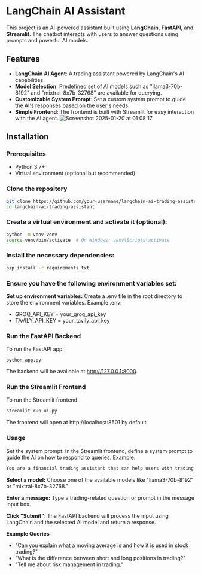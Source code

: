 # LangChain AI Assistant

This project is an AI-powered  assistant built using **LangChain**, **FastAPI**, and **Streamlit**. The chatbot interacts with users to answer questions using prompts and powerful AI models.

## Features

- **LangChain AI Agent**: A trading assistant powered by LangChain's AI capabilities.
- **Model Selection**: Predefined set of AI models such as "llama3-70b-8192" and "mixtral-8x7b-32768" are available for querying.
- **Customizable System Prompt**: Set a custom system prompt to guide the AI's responses based on the user's needs.
- **Simple Frontend**: The frontend is built with Streamlit for easy interaction with the AI agent.
![Screenshot 2025-01-20 at 01 08 17](https://github.com/user-attachments/assets/f51705c5-9550-4af3-b7fa-96fb9368a13d)

## Installation

### Prerequisites

- Python 3.7+
- Virtual environment (optional but recommended)

### Clone the repository

```bash
git clone https://github.com/your-username/langchain-ai-trading-assistant.git
cd langchain-ai-trading-assistant
```
###  Create a virtual environment and activate it (optional):

```bash
python -m venv venv
source venv/bin/activate  # On Windows: venv\Scripts\activate
```
### Install the necessary dependencies:

```bash
pip install -r requirements.txt
```

### Ensure you have the following environment variables set:

**Set up environment variables:**
Create a .env file in the root directory to store the environment variables. Example .env:

- GROQ_API_KEY = your_groq_api_key
- TAVILY_API_KEY = your_tavily_api_key
### Run the FastAPI Backend
To run the FastAPI app:

```bash
python app.py
``` 
The backend will be available at http://127.0.0.1:8000.

### Run the Streamlit Frontend
To run the Streamlit frontend:

```bash
streamlit run ui.py
``` 

The frontend will open at http://localhost:8501 by default.

### Usage
Set the system prompt: In the Streamlit frontend, define a system prompt to guide the AI on how to respond to queries. Example:

```bash
You are a financial trading assistant that can help users with trading strategies, market trends, and other financial concepts.
```

**Select a model:** Choose one of the available models like "llama3-70b-8192" or "mixtral-8x7b-32768."

**Enter a message:** Type a trading-related question or prompt in the message input box.

**Click "Submit"**: The FastAPI backend will process the input using LangChain and the selected AI model and return a response.

**Example Queries**
- "Can you explain what a moving average is and how it is used in stock trading?"
- "What is the difference between short and long positions in trading?"
- "Tell me about risk management in trading."




  
